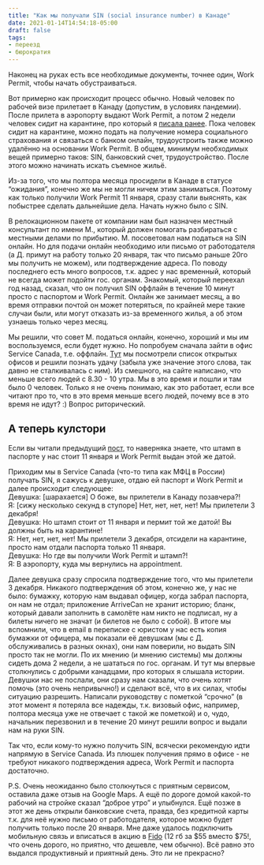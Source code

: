 ```yaml
---
title: "Как мы получали SIN (social insurance number) в Канаде"
date: 2021-01-14T14:54:18-05:00
draft: false
tags:
- переезд
- бюрократия
---
```

Наконец на руках есть все необходимые документы, точнее один, Work Permit, чтобы начать обустраиваться. 

Вот примерно как происходит процесс обычно. Новый человек по рабочей визе прилетает в Канаду (допустим, в условиях пандемии). После прилета в аэропорту выдают Work Permit, а потом 2 недели человек сидит на карантине, про который я [писала ранее](https://natashakatson.github.io/ru/posts/quarantine/). Пока человек сидит на карантине, можно подать на получение номера социального страхования и связаться с банком онлайн, трудоустроить также можно удалённо на основании Work Permit. 
В общем, минимум необходимых вещей примерно таков: SIN, банковский счет, трудоустройство. После этого можно начинать искать съемное жильё. 

Из-за того, что мы полтора месяца просидели в Канаде в статусе “ожидания”, конечно же мы не могли ничем этим заниматься. Поэтому как только получили Work Permit 11 января, сразу стали выяснять, как побыстрее сделать дальнейшие дела. Начать нужно было с SIN.

В релокационном пакете от компании нам был назначен местный консультант по имени М., который должен помогать разбираться с местными делами по прибытию. М. посоветовал нам податься на SIN онлайн. Но для подачи онлайн необходимо или письмо от работодателя (а Д. примут на работу только 20 января, так что письмо раньше 20го мы получить не можем), или подтверждение адреса. По поводу последнего есть много вопросов, т.к. адрес у нас временный, который не всегда может подойти гос. органам. Знакомый, который переехал год назад, сказал, что он получил SIN оффлайн в течение 10 минут просто с паспортом и Work Permit. Онлайн же занимает месяц, а во время отправки почтой он может потеряться, по крайней мере такие случаи были, или могут отказать из-за временного жилья, а об этом узнаешь только через месяц.

Мы решили, что совет М. податься онлайн, конечно, хороший и мы им воспользуемся, если будет нужно. Но попробуем сначала зайти в офис Service Canada, т.е. оффлайн. 
[Тут](http://www.servicecanada.gc.ca/tbsc-fsco/sc-dsp.jsp?rc=3591&lang=eng) мы посмотрели список открытых офисов и решили познать удачу (забыла уже значение этого слова, так давно не сталкивалась с ним). Из смешного, на сайте написано, что меньше всего людей с 8.30 - 10 утра. Мы в это время и пошли и там было 0 человек. Только я не очень понимаю, как это работает, если все читают про то, что в это время меньше всего людей, почему все в это время не идут? :) Вопрос риторический.

## А теперь кулстори

Если вы читали предыдущий [пост](https://natashakatson.github.io/ru/posts/welcome-to-canada/), то наверняка знаете, что штамп в паспорте у нас стоит 11 января и Work Permit выдан этой же датой. 

Приходим мы в Service Canada (что-то типа как МФЦ в России) получать SIN, я сажусь к девушке, отдаю ей паспорт и Work Permit и далее происходит следующее:  
Девушка: [шарахается] О боже, вы прилетели в Канаду позавчера?!  
Я: [сижу несколько секунд в ступоре] Нет, нет, нет, нет! Мы прилетели 3 декабря!  
Девушка: Но штамп стоит от 11 января и пермит той же датой! Вы должны быть на карантине!  
Я: Нет, нет, нет, нет! Мы прилетели 3 декабря, отсидели на карантине, просто нам отдали паспорта только 11 января.  
Девушка: Но где вы получили Work Permit и штамп?!  
Я: В аэропорту, куда мы вернулись на appointment.  

Далее девушка сразу спросила подтверждение того, что мы прилетели 3 декабря. Никакого подтверждения об этом, конечно же, у нас не было: бумажку, которую нам выдавал офицер, когда забрал паспорта, он нам не отдал; приложение ArriveCan не хранит историю; бланк, который давали заполнить в самолёте нам никто не подписал, ну а билеты ничего не значат (и билетов не было с собой). В итоге мы вспомнили, что в email в переписке с юристом у нас есть копия бумажки от офицера, мы показали её девушкам (мы с Д. обслуживались в разных окнах), они нам поверили, но выдать SIN просто так не могли. По их мнению (и мнению системы) мы должны сидеть дома 2 недели, а не шататься по гос. органам. И тут мы впервые столкнулись с добрыми канадцами, про которых я слышала истории. Девушки нас не послали, они сразу нам сказали, что очень хотят помочь (это очень непривычно!) и сделают всё, что в их силах, чтобы ситуацию разрешить. Написали руководству с пометкой “срочно” (в этот момент я потеряла все надежды, т.к. визовый офис, например, полтора месяца уже не отвечает с такой же пометкой) и о, чудо, начальник перезвонил и в течение 20 минут решили вопрос и выдали нам на руки SIN.

Так что, если кому-то нужно получить SIN, всячески рекомендую идти напрямую в Service Canada. Из плюшек получения прямо в офисе - не требуют никакого подтверждения адреса, Work Permit и паспорта достаточно. 

P.S. Очень неожиданно было столкнуться с приятным сервисом, оставила даже отзыв на Google Maps. А ещё по дороге домой какой-то рабочий на стройке сказал “доброе утро” и улыбнулся. Ещё позже в этот же день открыли банковские счета, правда, без кредитной карты т.к. для неё нужно письмо от работодателя, которое можно будет получить только после 20 января. Мне даже удалось подключить мобильную связь и вписаться в акцию в [Fido](https://fido.sparkrefer.com/?utm_campaign=fido_raf1&amp;utm_content=bottom_content&amp;utm_medium=email&amp;utm_source=buyapowa&amp;utm_term=custom_email_325ad300-fd9c-11ea-8623-3d2c4398e224) (12 гб за $55 вместо $75!, что очень дорого, но приятно, что дешевле, чем обычно). Всё равно это выдался продуктивный и приятный день. Это ли не прекрасно?

